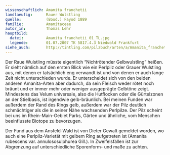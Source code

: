 ```yaml
---
wissenschaftlich: Amanita franchetii
landlaeufig:      Rauer Wulstling
quelle:           (Boud.) Fayod 1889
familie:          Amanitaceae
autor_in:         Thomas Lehr
hauptbild:
  datei:          Amanita_franchetii_01_TL.jpg
  legende:        01.07.2007 TK 5817.4.3 Niedwald Frankfurt
siehe_auch:       http://tintling.com/pilzbuch/arten/a/Amanita_franchetii.html
---
```


Der Raue Wulstling müsste eigentlich “Nichtrötender Gelbwulstling” heißen. Er sieht nämlich auf den ersten Blick wie ein Perlpilz oder Grauer Wulstling aus, mit denen er tatsächlich eng verwandt ist und von denen er auch lange Zeit nicht unterschieden wurde. Er unterscheidet sich von den beiden anderen Amanita-Arten aber dadurch, da sein Fleisch weder rötet noch bräunt und er immer mehr oder weniger ausgeprägte Gelbtöne zeigt. Mindestens das Velum universale, also die Hutflocken oder die Gürtelzonen an der Stielbasis, ist irgendwie gelb-bräunlich. Bei meinen Funden war außerdem der Rand des Rings gelb, außerdem war der Pilz deutlich schmächtiger als die in seiner Nähe wachsenden Perlpilze. Der Pilz scheint bei uns im Rhein-Main-Gebiet Parks, Gärten und ähnliche, vom Menschen beeinflusste Biotope zu bevorzugen.

Der Fund aus dem Ansfeld-Wald ist von Dieter Gewalt gemeldet worden, wo auch eine Perlpilz-Varietät mit gelbem Ring aufgetreten ist (Amanita rubescens var. annulososulphurea Gill.). In Zweifelsfällen ist zur Abgrenzung auf unterschiedliche Sporenform- und maße zu achten.
